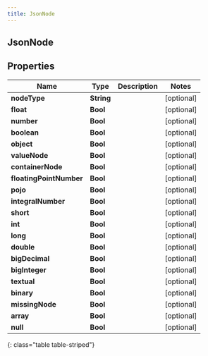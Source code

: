 ```yaml
---
title: JsonNode
---
```

## JsonNode

## Properties

|Name | Type | Description | Notes|
|------------ | ------------- | ------------- | -------------|
| **nodeType** | **String** |  | [optional] |
| **float** | **Bool** |  | [optional] |
| **number** | **Bool** |  | [optional] |
| **boolean** | **Bool** |  | [optional] |
| **object** | **Bool** |  | [optional] |
| **valueNode** | **Bool** |  | [optional] |
| **containerNode** | **Bool** |  | [optional] |
| **floatingPointNumber** | **Bool** |  | [optional] |
| **pojo** | **Bool** |  | [optional] |
| **integralNumber** | **Bool** |  | [optional] |
| **short** | **Bool** |  | [optional] |
| **int** | **Bool** |  | [optional] |
| **long** | **Bool** |  | [optional] |
| **double** | **Bool** |  | [optional] |
| **bigDecimal** | **Bool** |  | [optional] |
| **bigInteger** | **Bool** |  | [optional] |
| **textual** | **Bool** |  | [optional] |
| **binary** | **Bool** |  | [optional] |
| **missingNode** | **Bool** |  | [optional] |
| **array** | **Bool** |  | [optional] |
| **null** | **Bool** |  | [optional] |
{: class="table table-striped"}


